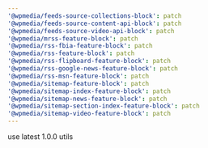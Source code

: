 ```yaml
---
'@wpmedia/feeds-source-collections-block': patch
'@wpmedia/feeds-source-content-api-block': patch
'@wpmedia/feeds-source-video-api-block': patch
'@wpmedia/mrss-feature-block': patch
'@wpmedia/rss-fbia-feature-block': patch
'@wpmedia/rss-feature-block': patch
'@wpmedia/rss-flipboard-feature-block': patch
'@wpmedia/rss-google-news-feature-block': patch
'@wpmedia/rss-msn-feature-block': patch
'@wpmedia/sitemap-feature-block': patch
'@wpmedia/sitemap-index-feature-block': patch
'@wpmedia/sitemap-news-feature-block': patch
'@wpmedia/sitemap-section-index-feature-block': patch
'@wpmedia/sitemap-video-feature-block': patch
---
```


use latest 1.0.0 utils

